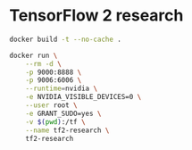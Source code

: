 # TensorFlow 2 research

```bash
docker build -t --no-cache .
```

```bash
docker run \
    --rm -d \
    -p 9000:8888 \
    -p 9006:6006 \
    --runtime=nvidia \
    -e NVIDIA_VISIBLE_DEVICES=0 \
    --user root \
    -e GRANT_SUDO=yes \
    -v $(pwd):/tf \
    --name tf2-research \
    tf2-research
```